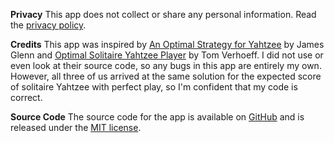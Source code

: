 **Privacy**
This app does not collect or share any personal information. Read the [privacy policy](https://stephenbensley.github.io/YahtzeeCoach/privacy.html).

**Credits**
This app was inspired by [An Optimal Strategy for Yahtzee](http://gunpowder.cs.loyola.edu/~jglenn/research/optimal_yahtzee.pdf) by James Glenn and [Optimal Solitaire Yahtzee Player](http://www-set.win.tue.nl/~wstomv/misc/yahtzee/osyp.php) by Tom Verhoeff. I did not use or even look at their source code, so any bugs in this app are entirely my own. However, all three of us arrived at the same solution for the expected score of solitaire Yahtzee with perfect play, so I'm confident that my code is correct. 

**Source Code**
The source code for the app is available on [GitHub](https://github.com/stephenbensley/YahtzeeCoach) and is released under the [MIT license](https://github.com/stephenbensley/YahtzeeCoach/blob/main/LICENSE).
